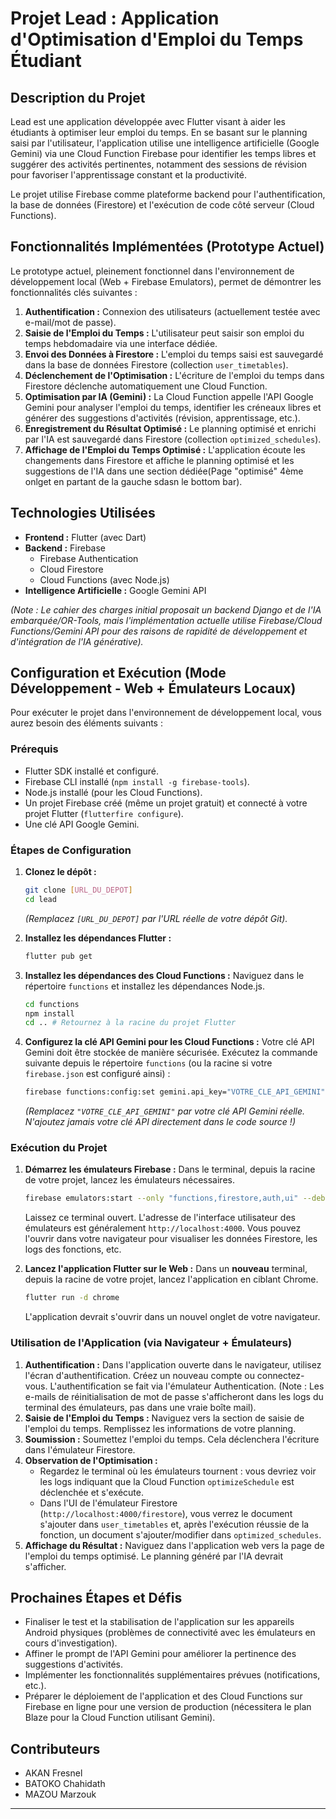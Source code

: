 # Projet Lead : Application d'Optimisation d'Emploi du Temps Étudiant

## Description du Projet

Lead est une application développée avec Flutter visant à aider les étudiants à optimiser leur emploi du temps. En se basant sur le planning saisi par l'utilisateur, l'application utilise une intelligence artificielle (Google Gemini) via une Cloud Function Firebase pour identifier les temps libres et suggérer des activités pertinentes, notamment des sessions de révision pour favoriser l'apprentissage constant et la productivité.

Le projet utilise Firebase comme plateforme backend pour l'authentification, la base de données (Firestore) et l'exécution de code côté serveur (Cloud Functions).

## Fonctionnalités Implémentées (Prototype Actuel)

Le prototype actuel, pleinement fonctionnel dans l'environnement de développement local (Web + Firebase Emulators), permet de démontrer les fonctionnalités clés suivantes :

1.  **Authentification :** Connexion des utilisateurs (actuellement testée avec e-mail/mot de passe).
2.  **Saisie de l'Emploi du Temps :** L'utilisateur peut saisir son emploi du temps hebdomadaire via une interface dédiée.
3.  **Envoi des Données à Firestore :** L'emploi du temps saisi est sauvegardé dans la base de données Firestore (collection `user_timetables`).
4.  **Déclenchement de l'Optimisation :** L'écriture de l'emploi du temps dans Firestore déclenche automatiquement une Cloud Function.
5.  **Optimisation par IA (Gemini) :** La Cloud Function appelle l'API Google Gemini pour analyser l'emploi du temps, identifier les créneaux libres et générer des suggestions d'activités (révision, apprentissage, etc.).
6.  **Enregistrement du Résultat Optimisé :** Le planning optimisé et enrichi par l'IA est sauvegardé dans Firestore (collection `optimized_schedules`).
7.  **Affichage de l'Emploi du Temps Optimisé :** L'application écoute les changements dans Firestore et affiche le planning optimisé et les suggestions de l'IA dans une section dédiée(Page "optimisé" 4ème onlget en partant de la gauche sdasn le bottom bar).

## Technologies Utilisées

* **Frontend :** Flutter (avec Dart)
* **Backend :** Firebase
    * Firebase Authentication
    * Cloud Firestore
    * Cloud Functions (avec Node.js)
* **Intelligence Artificielle :** Google Gemini API

*(Note : Le cahier des charges initial proposait un backend Django et de l'IA embarquée/OR-Tools, mais l'implémentation actuelle utilise Firebase/Cloud Functions/Gemini API pour des raisons de rapidité de développement et d'intégration de l'IA générative).*

## Configuration et Exécution (Mode Développement - Web + Émulateurs Locaux)

Pour exécuter le projet dans l'environnement de développement local, vous aurez besoin des éléments suivants :

### Prérequis

* Flutter SDK installé et configuré.
* Firebase CLI installé (`npm install -g firebase-tools`).
* Node.js installé (pour les Cloud Functions).
* Un projet Firebase créé (même un projet gratuit) et connecté à votre projet Flutter (`flutterfire configure`).
* Une clé API Google Gemini.

### Étapes de Configuration

1.  **Clonez le dépôt :**
    ```bash
    git clone [URL_DU_DEPOT]
    cd lead
    ```
    *(Remplacez `[URL_DU_DEPOT]` par l'URL réelle de votre dépôt Git).*

2.  **Installez les dépendances Flutter :**
    ```bash
    flutter pub get
    ```

3.  **Installez les dépendances des Cloud Functions :**
    Naviguez dans le répertoire `functions` et installez les dépendances Node.js.
    ```bash
    cd functions
    npm install
    cd .. # Retournez à la racine du projet Flutter
    ```

4.  **Configurez la clé API Gemini pour les Cloud Functions :**
    Votre clé API Gemini doit être stockée de manière sécurisée. Exécutez la commande suivante depuis le répertoire `functions` (ou la racine si votre `firebase.json` est configuré ainsi) :
    ```bash
    firebase functions:config:set gemini.api_key="VOTRE_CLE_API_GEMINI"
    ```
    *(Remplacez `"VOTRE_CLE_API_GEMINI"` par votre clé API Gemini réelle. N'ajoutez jamais votre clé API directement dans le code source !)*

### Exécution du Projet

1.  **Démarrez les émulateurs Firebase :**
    Dans le terminal, depuis la racine de votre projet, lancez les émulateurs nécessaires.
    ```bash
    firebase emulators:start --only "functions,firestore,auth,ui" --debug
    ```
    Laissez ce terminal ouvert. L'adresse de l'interface utilisateur des émulateurs est généralement `http://localhost:4000`. Vous pouvez l'ouvrir dans votre navigateur pour visualiser les données Firestore, les logs des fonctions, etc.

2.  **Lancez l'application Flutter sur le Web :**
    Dans un **nouveau** terminal, depuis la racine de votre projet, lancez l'application en ciblant Chrome.
    ```bash
    flutter run -d chrome
    ```
    L'application devrait s'ouvrir dans un nouvel onglet de votre navigateur.

### Utilisation de l'Application (via Navigateur + Émulateurs)

1.  **Authentification :** Dans l'application ouverte dans le navigateur, utilisez l'écran d'authentification. Créez un nouveau compte ou connectez-vous. L'authentification se fait via l'émulateur Authentication. (Note : Les e-mails de réinitialisation de mot de passe s'afficheront dans les logs du terminal des émulateurs, pas dans une vraie boîte mail).
2.  **Saisie de l'Emploi du Temps :** Naviguez vers la section de saisie de l'emploi du temps. Remplissez les informations de votre planning.
3.  **Soumission :** Soumettez l'emploi du temps. Cela déclenchera l'écriture dans l'émulateur Firestore.
4.  **Observation de l'Optimisation :**
    * Regardez le terminal où les émulateurs tournent : vous devriez voir les logs indiquant que la Cloud Function `optimizeSchedule` est déclenchée et s'exécute.
    * Dans l'UI de l'émulateur Firestore (`http://localhost:4000/firestore`), vous verrez le document s'ajouter dans `user_timetables` et, après l'exécution réussie de la fonction, un document s'ajouter/modifier dans `optimized_schedules`.
5.  **Affichage du Résultat :** Naviguez dans l'application web vers la page de l'emploi du temps optimisé. Le planning généré par l'IA devrait s'afficher.

## Prochaines Étapes et Défis

* Finaliser le test et la stabilisation de l'application sur les appareils Android physiques (problèmes de connectivité avec les émulateurs en cours d'investigation).
* Affiner le prompt de l'API Gemini pour améliorer la pertinence des suggestions d'activités.
* Implémenter les fonctionnalités supplémentaires prévues (notifications, etc.).
* Préparer le déploiement de l'application et des Cloud Functions sur Firebase en ligne pour une version de production (nécessitera le plan Blaze pour la Cloud Function utilisant Gemini).

## Contributeurs

* AKAN Fresnel
* BATOKO Chahidath
* MAZOU Marzouk

---
